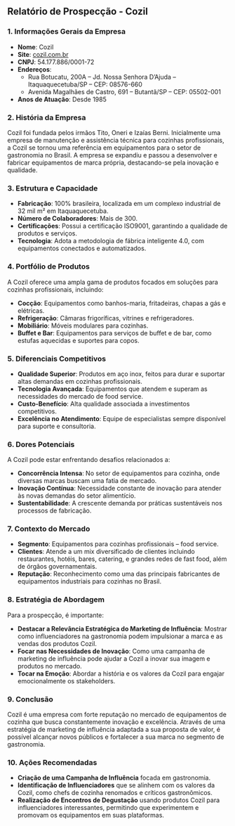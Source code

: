 ## Relatório de Prospecção - Cozil

### 1. Informações Gerais da Empresa
- **Nome**: Cozil
- **Site**: [cozil.com.br](https://cozil.com.br)
- **CNPJ**: 54.177.886/0001-72
- **Endereços**:
  - Rua Botucatu, 200A – Jd. Nossa Senhora D’Ajuda – Itaquaquecetuba/SP – CEP: 08576-660
  - Avenida Magalhães de Castro, 691 – Butantã/SP – CEP: 05502-001
- **Anos de Atuação**: Desde 1985

### 2. História da Empresa
Cozil foi fundada pelos irmãos Tito, Oneri e Izaías Berni. Inicialmente uma empresa de manutenção e assistência técnica para cozinhas profissionais, a Cozil se tornou uma referência em equipamentos para o setor de gastronomia no Brasil. A empresa se expandiu e passou a desenvolver e fabricar equipamentos de marca própria, destacando-se pela inovação e qualidade.

### 3. Estrutura e Capacidade
- **Fabricação**: 100% brasileira, localizada em um complexo industrial de 32 mil m² em Itaquaquecetuba.
- **Número de Colaboradores**: Mais de 300.
- **Certificações**: Possui a certificação ISO9001, garantindo a qualidade de produtos e serviços.
- **Tecnologia**: Adota a metodologia de fábrica inteligente 4.0, com equipamentos conectados e automatizados.

### 4. Portfólio de Produtos
A Cozil oferece uma ampla gama de produtos focados em soluções para cozinhas profissionais, incluindo:
- **Cocção**: Equipamentos como banhos-maria, fritadeiras, chapas a gás e elétricas.
- **Refrigeração**: Câmaras frigoríficas, vitrines e refrigeradores.
- **Mobiliário**: Móveis modulares para cozinhas.
- **Buffet e Bar**: Equipamentos para serviços de buffet e de bar, como estufas aquecidas e suportes para copos.

### 5. Diferenciais Competitivos
- **Qualidade Superior**: Produtos em aço inox, feitos para durar e suportar altas demandas em cozinhas profissionais.
- **Tecnologia Avançada**: Equipamentos que atendem e superam as necessidades do mercado de food service.
- **Custo-Benefício**: Alta qualidade associada a investimentos competitivos.
- **Excelência no Atendimento**: Equipe de especialistas sempre disponível para suporte e consultoria.

### 6. Dores Potenciais
A Cozil pode estar enfrentando desafios relacionados a:
- **Concorrência Intensa**: No setor de equipamentos para cozinha, onde diversas marcas buscam uma fatia de mercado.
- **Inovação Contínua**: Necessidade constante de inovação para atender às novas demandas do setor alimentício.
- **Sustentabilidade**: A crescente demanda por práticas sustentáveis nos processos de fabricação.

### 7. Contexto do Mercado
- **Segmento**: Equipamentos para cozinhas profissionais – food service.
- **Clientes**: Atende a um mix diversificado de clientes incluindo restaurantes, hotéis, bares, catering, e grandes redes de fast food, além de órgãos governamentais.
- **Reputação**: Reconhecimento como uma das principais fabricantes de equipamentos industriais para cozinhas no Brasil.

### 8. Estratégia de Abordagem
Para a prospecção, é importante:
- **Destacar a Relevância Estratégica do Marketing de Influência**: Mostrar como influenciadores na gastronomia podem impulsionar a marca e as vendas dos produtos Cozil.
- **Focar nas Necessidades de Inovação**: Como uma campanha de marketing de influência pode ajudar a Cozil a inovar sua imagem e produtos no mercado.
- **Tocar na Emoção**: Abordar a história e os valores da Cozil para engajar emocionalmente os stakeholders.

### 9. Conclusão
Cozil é uma empresa com forte reputação no mercado de equipamentos de cozinha que busca constantemente inovação e excelência. Através de uma estratégia de marketing de influência adaptada a sua proposta de valor, é possível alcançar novos públicos e fortalecer a sua marca no segmento de gastronomia.

### 10. Ações Recomendadas
- **Criação de uma Campanha de Influência** focada em gastronomia.
- **Identificação de Influenciadores** que se alinhem com os valores da Cozil, como chefs de cozinha renomados e críticos gastronômicos.
- **Realização de Encontros de Degustação** usando produtos Cozil para influenciadores interessantes, permitindo que experimentem e promovam os equipamentos em suas plataformas.